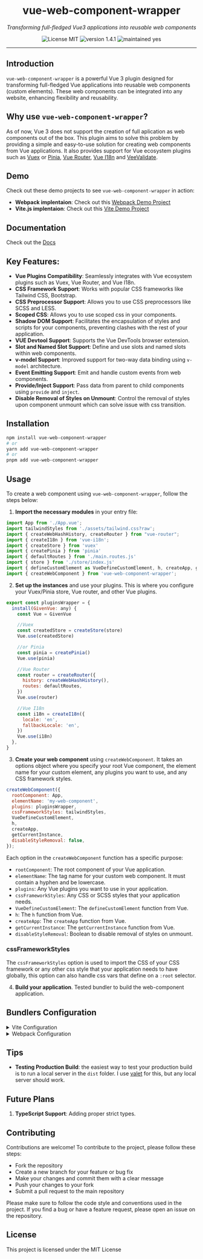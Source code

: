 <p align="center">
    <h1 align="center">vue-web-component-wrapper</h1>
</p>
<p align="center">
    <em>Transforming full-fledged Vue3 applications into reusable web components</em>
</p>
<p align="center">
	<img src="https://img.shields.io/badge/license-MIT-green" alt="License MIT">
	<img src="https://img.shields.io/badge/version-1.4.1-blue" alt="version 1.4.1">
	<img src="https://img.shields.io/badge/maintained-yes-brightgreen" alt="maintained yes">
</p>

<hr>


## Introduction
`vue-web-component-wrapper` is a powerful Vue 3 plugin designed for transforming full-fledged Vue applications into reusable web components (custom elements). These web components can be integrated into any website, enhancing flexibility and reusability.

## Why use `vue-web-component-wrapper`?
As of now, Vue 3 does not support the creation of full aplication as web components out of the box. This plugin aims to solve this problem by providing a simple and easy-to-use solution for creating web components from Vue applications. It also provides support for Vue ecosystem plugins such as [Vuex](https://vuex.vuejs.org/) or [Pinia](https://pinia.vuejs.org/), [Vue Router](https://router.vuejs.org/), [Vue I18n](https://vue-i18n.intlify.dev/) and [VeeValidate](https://vee-validate.logaretm.com/v4/).
## Demo
Check out these demo projects to see `vue-web-component-wrapper` in action:
- **Webpack implentaion**: Check out this [Webpack Demo Project](https://stackblitz.com/edit/vue-web-component-wrapper?file=README.md&startScript=webpack-demo)
- **Vite.js implentaion**: Check out this [Vite Demo Project](https://stackblitz.com/edit/vue-web-component-wrapper?file=README.md&startScript=vite-demo)

## Documentation
Check out the [Docs](https://erangrin.github.io/vue-web-component-wrapper)

## Key Features:
- **Vue Plugins Compatibility**: Seamlessly integrates with Vue ecosystem plugins such as Vuex, Vue Router, and Vue I18n.
- **CSS Framework Support**: Works with popular CSS frameworks like Tailwind CSS, Bootstrap.
- **CSS Preprocessor Support**: Allows you to use CSS preprocessors like SCSS and LESS.
- **Scoped CSS**: Allows you to use scoped css in your components.
- **Shadow DOM Support**: Facilitates the encapsulation of styles and scripts for your components, preventing clashes with the rest of your application.
- **VUE Devtool Support**: Supports the Vue DevTools browser extension.
- **Slot and Named Slot Support**: Define and use slots and named slots within web components.
- **v-model Support**: Improved support for two-way data binding using `v-model` architecture.
- **Event Emitting Support**: Emit and handle custom events from web components.
- **Provide/Inject Support**: Pass data from parent to child components using `provide` and `inject`.
- **Disable Removal of Styles on Unmount**: Control the removal of styles upon component unmount which can solve issue with css transition.


## Installation

```bash
npm install vue-web-component-wrapper
# or
yarn add vue-web-component-wrapper
# or
pnpm add vue-web-component-wrapper
```

## Usage

To create a web component using `vue-web-component-wrapper`, follow the steps below:

1. **Import the necessary modules** in your entry file:
```javascript
import App from './App.vue';
import tailwindStyles from './assets/tailwind.css?raw';
import { createWebHashHistory, createRouter } from "vue-router";
import { createI18n } from 'vue-i18n';
import { createStore } from 'vuex'
import { createPinia } from 'pinia'
import { defaultRoutes } from './main.routes.js'
import { store } from './store/index.js'
import { defineCustomElement as VueDefineCustomElement, h, createApp, getCurrentInstance } from 'vue';
import { createWebComponent } from 'vue-web-component-wrapper';
```
2. **Set up the instances** and use your plugins. This is where you configure your Vuex/Pinia store, Vue router, and other Vue plugins.
```javascript
export const pluginsWrapper = {
  install(GivenVue: any) {
    const Vue = GivenVue

    //Vuex
    const createdStore = createStore(store)
    Vue.use(createdStore)

    //or Pinia
    const pinia = createPinia()
    Vue.use(pinia)

    //Vue Router
    const router = createRouter({
      history: createWebHashHistory(),
      routes: defaultRoutes,
    })
    Vue.use(router)

    //Vue I18n
    const i18n = createI18n({
      locale: 'en',
      fallbackLocale: 'en',
    })
    Vue.use(i18n)
  },
}
```
3. **Create your web component** using `createWebComponent`. It takes an options object where you specify your root Vue component, the element name for your custom element, any plugins you want to use, and any CSS framework styles.
```javascript
createWebComponent({
  rootComponent: App,
  elementName: 'my-web-component',
  plugins: pluginsWrapper,
  cssFrameworkStyles: tailwindStyles,
  VueDefineCustomElement,
  h,
  createApp,
  getCurrentInstance,
  disableStyleRemoval: false,
});
```
Each option in the `createWebComponent` function has a specific purpose:
- `rootComponent`: The root component of your Vue application.
- `elementName`: The tag name for your custom web component. It must contain a hyphen and be lowercase.
- `plugins`: Any Vue plugins you want to use in your application.
- `cssFrameworkStyles`: Any CSS or SCSS styles that your application needs.
- `VueDefineCustomElement`: The `defineCustomElement` function from Vue.
- `h`: The `h` function from Vue.
- `createApp`: The `createApp` function from Vue.
- `getCurrentInstance`: The `getCurrentInstance` function from Vue.
- `disableStyleRemoval`: Boolean to disable removal of styles on unmount.

### cssFrameworkStyles
The `cssFrameworkStyles` option is used to import the CSS of your CSS framework or any other css style that your application needs to have globally, this option can also handle css vars that define on a `:root` selector.

4. **Build your application**. Tested bundler to build the web-component application.
## Bundlers Configuration

<details>
<summary>Vite Configuration</summary>

## Vite.js Configuration

Here's a sample Vite configuration. Comparing with Webpack, Vite.js is able to handle assets files like .css and .scss, and media files, importing them as you do regularly. Vue files will be parsed using oficial [@vitejs/plugin-vue](https://github.com/vitejs/vite-plugin-vue/tree/main/packages/plugin-vue) depending of config. If you would like to add plugins for Vite, just install them with your favorite Node package manager.

```javascript
import { defineConfig } from 'vite'
import vue from '@vitejs/plugin-vue'

export default defineConfig({
  build: {
    sourcemap: 'inline',
  },
  plugins: [
    vue({
      customElement: true,
    }),
  ],
})
```
In your main.js/ts file, you will have to import the css framework in slightly different way then webpack with ```?inline``` at the end of the import statement.
This leads to a new iusse with fonts, which are not loaded when using ```?inline```. To fix this, you can import the font css in the App.vue file.
### main.js/ts
```javascript
// ?inline can not handle import url() in css therefore fonts are not loaded, workaround is to add font css to the App.vue
import style from './style.css?inline' 
```
Workaround for fonts:
### App.vue
```css
<style>
header  {
  @apply font-sans;
}

main {
  @apply font-sans;
}
</style>
```
</details>



<details>
<summary>Webpack Configuration</summary>

## Webpack Configuration

Here's a sample webpack configuration that helps webpack understand how to load and process .vue, .css, and .scss files. It also sets up an HTML plugin for webpack.

```javascript
const path = require('path');
const { VueLoaderPlugin } = require('vue-loader');
const HtmlWebpackPlugin = require('html-webpack-plugin');

module.exports = {
  mode: 'production',
  entry: './src/main.js',
  output: {
    path: path.resolve(__dirname, 'dist'),
    filename: 'my-web-component.js',
  },
  module: {
    rules: [
      {
        test: /\.(vue|ce\.vue)$/,
        loader: 'vue-loader',
        options: {
            customElement: true,
        },
      },
      {
        test: /\.(css|scss)$/,
        oneOf: [
          {
            resourceQuery: /raw/,
            use: [
              'to-string-loader',
              'css-loader',
              'postcss-loader',
              {
                loader: 'sass-loader',
                options: {
                  sassOptions: {
                    indentedSyntax: false, // Use the SCSS syntax
                  },
                },
              },
            ],
          },
          {
            use: [
              'style-loader',
              'css-loader',
              'postcss-loader',
              {
                loader: 'sass-loader',
                options: {
                  sassOptions: {
                    indentedSyntax: false, // Use the SCSS syntax
                  },
                },
              },
            ],
          },
        ],
      },
      {
        test: /\.(png|jpe?g|gif|svg)(\?.*)?$/,
        loader: 'file-loader',
        options: {
          name: 'assets/[name].[hash:7].[ext]',
        },
      },
    ],
  },
  plugins: [
    new VueLoaderPlugin(),
    new HtmlWebpackPlugin({
      template: './public/index.html',
    }),
  ],
  resolve: {
    alias: {
      vue$: 'vue/dist/vue.esm-bundler.js',
    },
    extensions: ['.js', '.vue', '.json'],
  },
};

```
With webpack you will have to import the css framework in slightly different way then vite with ```?raw``` at the end of the import statement.
### main.js/ts
```javascript
import style from './style.css?raw' 
```
</details>

## Tips
- **Testing Production Build**: the easiest way to test your production build is to run a local server in the `dist` folder. I use [valet](https://laravel.com/docs/10.x/valet) for this, but any local server should work.
## Future Plans

1. **TypeScript Support**: Adding proper strict types.


## Contributing
Contributions are welcome! To contribute to the project, please follow these steps:
- Fork the repository
- Create a new branch for your feature or bug fix
- Make your changes and commit them with a clear message
- Push your changes to your fork
- Submit a pull request to the main repository

Please make sure to follow the code style and conventions used in the project.
If you find a bug or have a feature request, please open an issue on the repository.

## License
This project is licensed under the MIT License

